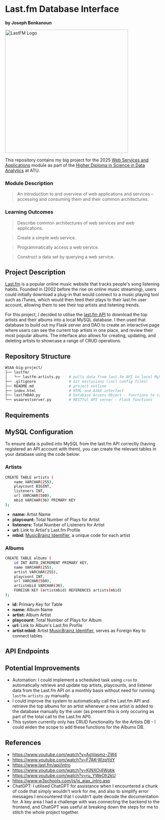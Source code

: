 # Last.fm Database Interface
**by Joseph Benkanoun**

<img src="https://upload.wikimedia.org/wikipedia/commons/d/d4/Lastfm_logo.svg" alt="LastFM Logo" width="400"/>

This repository contains my big project for the 2025 [Web Services and Applications](https://www.atu.ie/courses/higher-diploma-in-science-data-analytics#:~:text=Web%20Services%20and%20Applications) module as part of the [Higher Diploma in Science in Data Analytics](https://www.gmit.ie/higher-diploma-in-science-in-computing-in-data-analytics) at ATU.

### Module Description

> An introduction to and overview of web applications and services – accessing and consuming them and their common architectures.

### Learning Outcomes

> Describe common architectures of web services and web applications.

> Create a simple web service.

> Programmatically access a web service.

> Construct a data set by querying a web service.

## Project Description
[Last.fm](https://www.last.fm/) is a popular online music website that tracks people's song listening habits. Founded in (2002 before the rise on online music streaming), users could initially download a plug-in that would connect to a music playing tool such as iTunes, which would then feed their plays to their last.fm user account, allowing them to see their top artists and listening trends.

For this project, I decided to utilise the [last.fm API](https://www.last.fm/api) to download the top artists and their albums into a local MySQL database. I then used that database to build out my Flask server and DAO to create an interactive page where users can see the current top artists in one place, and review their most popular albums. The interface also allows for creating, updating, and deleting artists to showcase a range of CRUD operations.

## Repository Structure
``` bash
WSAA-big-project/
├── lastfm/
│   └── lastfm-artists.py    # pulls data from last.fm API to local MySQL database
├── .gitignore               # Git exclusions (incl config files)
├── README.md                # project outline
├── index.html               # HTML and AJAX interfact
├── lastfmDAO.py             # Database Access Object - functions to call from MySQL DB
└── wsaarestserver.py        # RESTful API server - Flask functions
```

## Requirements


## MySQL Configuration
To ensure data is pulled into MySQL from the last.fm API correctly (having registered an API account with them), you can create the relevant tables in your database using the code below:

### Artists
``` bash
CREATE TABLE artists (
    name VARCHAR(255),
    playcount BIGINT,
    listeners INT,
    url VARCHAR(500),
    mbid VARCHAR(36) PRIMARY KEY
);
```

- <b>name: </b> Artist Name
- <b>playcount: </b> Total Number of Plays for Artist
- <b>listeners: </b> Total Number of Listeners for Artist
- <b>url: </b> Link to Artist's Last.fm Profile
- <b>mbid: </b> [MusicBrainz Identifier](https://musicbrainz.org/), a unique code for each artist

### Albums
``` bash
CREATE TABLE albums (
    id INT AUTO_INCREMENT PRIMARY KEY,
    name VARCHAR(255),
    artist VARCHAR(255),
    playcount INT,
    url VARCHAR(500),
    artistmbid VARCHAR(36),
    FOREIGN KEY (artistmbid) REFERENCES artists(mbid)
);
```
- <b>id: </b> Primary Key for Table
- <b>name: </b> Album Name
- <b>artist: </b> Album Artist
- <b>playcount: </b> Total Number of Plays for Album
- <b>url: </b> Link to Album's Last.fm Profile
- <b>artist mbid: </b> Artist [MusicBrainz Identifier](https://musicbrainz.org/), serves as Foreign Key to connect tables

## API Endpoints

## Potential Improvements
- Automation: I could implement a scheduled task using <code>cron</code> to automatically retrieve and update top artists, playcounts, and listener data from the Last.fm API on a monthly basis without need for running <code>lastfm-artists.py</code> manually.
- I could improve the system to automatically call the Last.fm API and retrieve the top albums for an artist whenever a new artist is added to the database manually by the user (as present this is only occuring as part of the total call to the Last.fm API).
- This system currently only has CRUD functionality for the Artists DB - I could widen the scope to add these functions for the Albums DB.

## References
- https://www.youtube.com/watch?v=AgVqsmz-ZW4
- https://www.youtube.com/watch?v=F7AK-WzpYdY
- https://www.last.fm/api/intro
- https://www.youtube.com/watch?v=KjNXOi4Wqbk
- https://www.youtube.com/watch?v=ru_YWeOh2kU
- https://www.w3schools.com/js/js_ajax_intro.asp
- ChatGPT: I utilised ChatGPT for assistance when I encountered a chunk of code that simply wouldn't work for me, and also to simplify error messages I encountered that I couldn't quite decode the documentation for. A key area I had a challenge with was connecting the backend to the frontend, and ChatGPT was useful at breaking down the steps for me to stitch the whole project together.